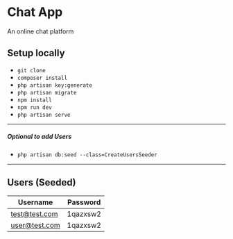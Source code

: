 <!-- ------------------------------- NOTES TO MYSELF! -------------------------------------------
# Development
## V1

### *Requirements*
* Be able to send messages to users
* Javascript or blade needs to decrypt messages
* needs to be stored encrypted
* site should not be able to decrypt the messages

### *Problems*
1) decrypting needs to happen in javascript that cannot be decrypted by a third party (some secret between the user and device)
2) How do you handle illegal activity???

### *Possible Solutions*
* use the below for encrypting messages?
``` 
$crypt = Illuminate\Encryption\Encrypter($key);
$crypt->encrypt('value');
$crypt->decrypt('hashedValue'); 
```

* store a key locally per conversation? So each conversation will have local keys... if keys are deleted, user no longer has access to the thread?

* Security purposes, save the users secret in the db or in cookies on login, then delete it on logout, if we implement a shared key encryption, reporting a user will submit the thread key for use on the admin end... without the key, they can't access the thread and thus can't report anyone due to inability to decrypt the data...
* Store the chat keys in a local storage extension?

* while developing, store keys in a db table where we can later move the functionality to the user side
---------------------------------------------------------------------------------------------- -->
# Chat App
An online chat platform

## Setup locally
* `git clone`
* `composer install`
* `php artisan key:generate`
* `php artisan migrate`
* `npm install`
* `npm run dev`
* `php artisan serve`
----------------------------
##### Optional to add Users
* `php artisan db:seed --class=CreateUsersSeeder`
----------------------------

## Users (Seeded)

|   Username    | Password |
| ------------- | -------- |
| test@test.com | 1qazxsw2 |
| user@test.com | 1qazxsw2 |

